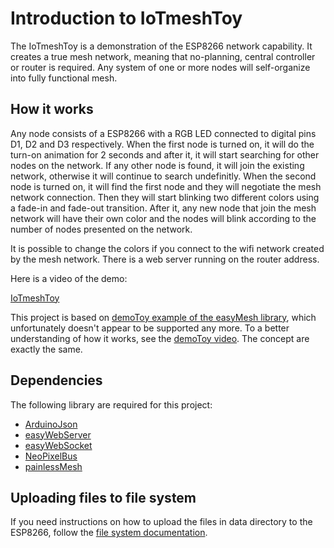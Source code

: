 # Introduction to IoTmeshToy
The IoTmeshToy is a demonstration of the ESP8266 network capability. It creates a true mesh network, meaning that no-planning, central controller or router is required. Any system of one or more nodes will self-organize into fully functional mesh.

## How it works

Any node consists of a ESP8266 with a RGB LED connected to digital pins D1, D2 and D3 respectively. When the first node is turned on, it will do the turn-on animation for 2 seconds and after it, it will start searching for other nodes on the network. If any other node is found, it will join the existing network, otherwise it will continue to search undefinitly. When the second node is turned on, it will find the first node and they will negotiate the mesh network connection. Then they will start blinking two different colors using a fade-in and fade-out transition. After it, any new node that join the mesh network will have their own color and the nodes will blink according to the number of nodes presented on the network.

It is possible to change the colors if you connect to the wifi network created by the mesh network. There is a web server running on the router address.

Here is a video of the demo:

[IoTmeshToy](https://youtu.be/bqFQZIYITko)

This project is based on [demoToy example of the easyMesh library](https://github.com/Coopdis/easyMesh/tree/master/examples/demoToy), which unfortunately doesn't appear to be supported any more. To a better understanding of how it works, see the [demoToy video](https://www.youtube.com/watch?v=hqjOY8YHdlM). The concept are exactly the same.

## Dependencies

The following library are required for this project:
- [ArduinoJson](https://github.com/bblanchon/ArduinoJson)
- [easyWebServer](https://github.com/Coopdis/easyWebServer)
- [easyWebSocket](https://github.com/Coopdis/easyWebSocket)
- [NeoPixelBus](https://github.com/Makuna/NeoPixelBus)
- [painlessMesh](https://gitlab.com/BlackEdder/painlessMesh)

## Uploading files to file system
If you need instructions on how to upload the files in data directory to the ESP8266, follow the [file system documentation](https://github.com/esp8266/Arduino/blob/master/doc/filesystem.md#uploading-files-to-file-system).
